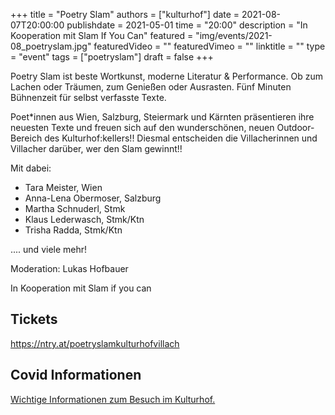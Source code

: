 +++
title = "Poetry Slam"
authors = ["kulturhof"]
date = 2021-08-07T20:00:00
publishdate = 2021-05-01
time = "20:00"
description = "In Kooperation mit Slam If You Can"
featured = "img/events/2021-08_poetryslam.jpg"
featuredVideo = ""
featuredVimeo = ""
linktitle = ""
type = "event"
tags = ["poetryslam"]
draft = false
+++

Poetry Slam ist beste Wortkunst, moderne Literatur & Performance. Ob zum Lachen oder Träumen, zum Genießen oder Ausrasten. Fünf Minuten Bühnenzeit für selbst verfasste Texte.

Poet\*innen aus Wien, Salzburg, Steiermark und Kärnten präsentieren ihre neuesten Texte und freuen sich auf den wunderschönen, neuen Outdoor-Bereich des Kulturhof:kellers!! Diesmal entscheiden die Villacherinnen und Villacher darüber, wer den Slam gewinnt!!


Mit dabei:
- Tara Meister, Wien
- Anna-Lena Obermoser, Salzburg
- Martha Schnuderl, Stmk
- Klaus Lederwasch, Stmk/Ktn
- Trisha Radda, Stmk/Ktn

.... und viele mehr! 

Moderation: Lukas Hofbauer

In Kooperation mit Slam if you can

## Tickets

https://ntry.at/poetryslamkulturhofvillach


## Covid Informationen

[Wichtige Informationen zum Besuch im Kulturhof.](covid-info)